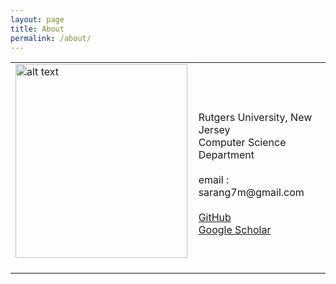 ```yaml
---
layout: page
title: About
permalink: /about/
---
```



<table class="imgtable"><tr><td>
<img src="https://i.imgur.com/2guZweZ.jpg" alt="alt text" width="275px" height="310px" />&nbsp;</td><p>
<td align="left"> 
<br />
Rutgers University, New Jersey 
<br />
Computer Science Department
<br />
<br />
email : sarang7m@gmail.com
<br />
<br />
<a href="https://github.com/barlowtwin">GitHub</a> 
<br />
<a href="https://scholar.google.com/citations?user=vvJ-sZQAAAAJ&hl=en">Google Scholar </a>
  
  </td></tr></table>
